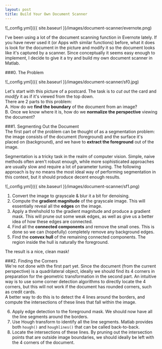 ```yaml
---
layout: post
title: Build Your Own Document Scanner
---
```


![_config.yml]({{ site.baseurl }}/images/document-scanner/evernote.png)

I've been using a lot of the document scanning function in Evernote lately. If you have never used it (or Apps with similar functions) before, what it does is look for the document in the picture and modify it so the document looks like it's captured by a scanner. 
Since conceptually it seems easy enough to implement, I decide to give it a try and build my own document scanner in Matlab.  
  
###0. The Problem  

![_config.yml]({{ site.baseurl }}/images/document-scanner/sf0.jpg)

Let's start with this picture of a postcard. The task is to *cut out* the card and *modify* it as if it's viewed from the top down.  
There are 2 parts to this problem:  
A. How do we **find the boundary** of the document from an image?  
B. Once we know where it is, how do we **normalize the perspective** viewing the document?  

###1. Segmenting Out the Document  
The first part of the problem can be thought of as a segmentation problem: the image consists of the document (foreground) and the surface it's placed on (background), and we have to **extract the foreground** out of the image.  

Segmentation is a tricky task in the realm of computer vision. Simple, naive methods often aren't robust enough, while more sophisticated approaches are usually slow and require a lot of parameter tuning. The following approach is by no means the most ideal way of performing segmentation in this context, but it should produce decent enough results.  

![_config.yml]({{ site.baseurl }}/images/document-scanner/sf1.png)

1. Convert the image to grayscale & blur it a bit for denoising.  
2. Compute the **gradient magnitude** of the grayscale image. This will essentially reveal all 
   the **edges** on the image.  
3. Apply a threhshold to the gradient magnitude and produce a gradient mask. This will prune out some weak edges, as well as give us a better idea of how these edges are connected.  
4. Find all the **connected components** and remove the small ones. This is done so we can (hopefully) completely remove any background edges.  
5. Find the **convex hull** of the remaining connected components. The region inside the hull is naturally the foreground.   

The result is a nice, clean mask!  

###2. Finding the Corners  
We're not done with the first part yet. Since the document (from the current perspective) is a quadrilateral object, ideally we should find its 4 corners in preparation for the geometric transformation in the second part. An intuitive way is to use some corner detection algorithms to directly locate the 4 corners, but this will not work if the document has rounded corners, such as credit cards.  
A better way to do this is to detect the 4 lines around the borders, and compute the intersections of these lines that fall within the image.  

6. Apply edge detection to the foreground mask. We should now have all the line segments around the borders.
7. Use Hough transform to identify all the line segments. Matlab provides both `hough()` and `houghlines()` that can be called back-to-back.  
8. Locate the intersections of these lines. By pruning out the intersection points that are outside image boundaries, we should ideally be left with the 4 corners of the document.  

